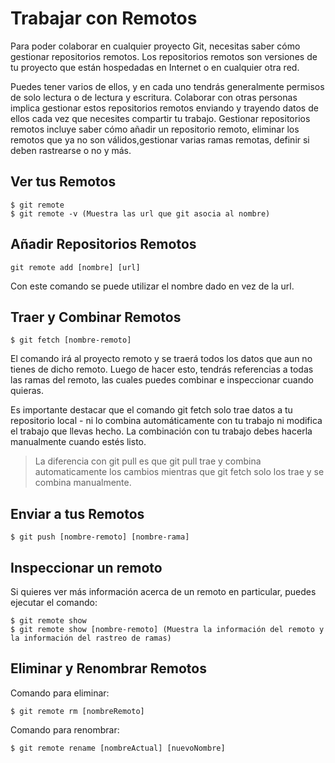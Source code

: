 # Trabajar con Remotos

Para poder colaborar en cualquier proyecto Git, necesitas saber cómo gestionar repositorios remotos. Los repositorios remotos son versiones de tu proyecto que están hospedadas en Internet o en cualquier otra red. 

Puedes tener varios de ellos, y en cada uno tendrás generalmente permisos de solo lectura o de lectura y escritura. Colaborar con otras personas implica gestionar estos repositorios remotos enviando y trayendo datos de ellos cada vez que necesites compartir tu trabajo. Gestionar repositorios remotos incluye saber cómo añadir un repositorio remoto, eliminar los remotos que ya no son válidos,gestionar varias ramas remotas, definir si deben rastrearse o no y más.

## Ver tus Remotos

```
$ git remote
$ git remote -v (Muestra las url que git asocia al nombre)
```

## Añadir Repositorios Remotos

```
git remote add [nombre] [url]
```

Con este comando se puede utilizar el nombre dado en vez de la url.

## Traer y Combinar Remotos

```
$ git fetch [nombre-remoto]
```

El comando irá al proyecto remoto y se traerá todos los datos que aun no tienes de dicho remoto. Luego de hacer esto, tendrás referencias a todas las ramas del remoto, las cuales puedes combinar e inspeccionar cuando quieras.

Es importante destacar que el comando git fetch solo trae datos a tu repositorio local - ni lo combina automáticamente con tu trabajo ni modifica el trabajo que llevas hecho. La combinación con tu trabajo debes hacerla manualmente cuando estés listo.

> La diferencia con git pull es que git pull trae y combina automaticamente los cambios mientras que git fetch solo los trae y se combina manualmente.

## Enviar a tus Remotos

```
$ git push [nombre-remoto] [nombre-rama]
```

## Inspeccionar un remoto

Si quieres ver más información acerca de un remoto en particular, puedes ejecutar el comando:

```
$ git remote show
$ git remote show [nombre-remoto] (Muestra la información del remoto y la información del rastreo de ramas)
```

## Eliminar y Renombrar Remotos

Comando para eliminar:

```
$ git remote rm [nombreRemoto]
```

Comando para renombrar:

```
$ git remote rename [nombreActual] [nuevoNombre]
```